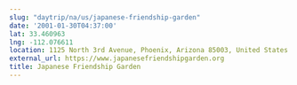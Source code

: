```yaml
---
slug: "daytrip/na/us/japanese-friendship-garden"
date: '2001-01-30T04:37:00'
lat: 33.460963
lng: -112.076611
location: 1125 North 3rd Avenue, Phoenix, Arizona 85003, United States
external_url: https://www.japanesefriendshipgarden.org
title: Japanese Friendship Garden
---
```



